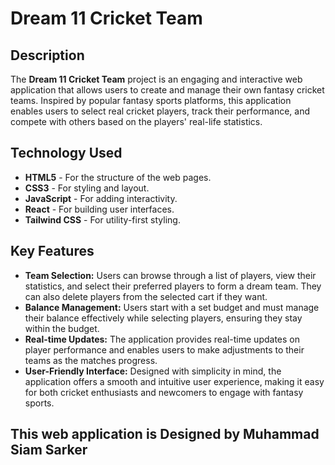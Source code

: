 # Dream 11 Cricket Team

## Description
The **Dream 11 Cricket Team** project is an engaging and interactive web application that allows users to create and manage their own fantasy cricket teams. Inspired by popular fantasy sports platforms, this application enables users to select real cricket players, track their performance, and compete with others based on the players' real-life statistics.

## Technology Used
- **HTML5** - For the structure of the web pages.
- **CSS3** - For styling and layout.
- **JavaScript** - For adding interactivity.
- **React** - For building user interfaces.
- **Tailwind CSS** - For utility-first styling.

## Key Features
- **Team Selection:** Users can browse through a list of players, view their statistics, and select their preferred players to form a dream team. They can also delete players from the selected cart if they want.
- **Balance Management:** Users start with a set budget and must manage their balance effectively while selecting players, ensuring they stay within the budget.
- **Real-time Updates:** The application provides real-time updates on player performance and enables users to make adjustments to their teams as the matches progress.
- **User-Friendly Interface:** Designed with simplicity in mind, the application offers a smooth and intuitive user experience, making it easy for both cricket enthusiasts and newcomers to engage with fantasy sports.

## This web application is Designed by Muhammad Siam Sarker